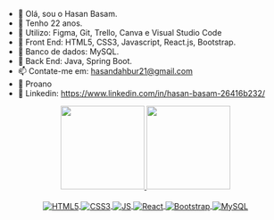 - 👋 Olá, sou o Hasan Basam.
- 👀 Tenho 22 anos.
- 🌱 Utilizo: Figma, Git, Trello, Canva e Visual Studio Code
- 💞️ Front End: HTML5, CSS3, Javascript, React.js, Bootstrap. 
- 💞️ Banco de dados: MySQL.
- 💞️ Back End: Java, Spring Boot.
- 📫 Contate-me em: hasandahbur21@gmail.com
- 📒 Proano
- 💙 Linkedin: https://www.linkedin.com/in/hasan-basam-26416b232/

<div align="center">
<a href="https://github.com/HasanBasamm">
<img height="150em" src="https://github-readme-stats.vercel.app/api?username=hasanbasamm&show_icons=true&theme=dark&logoColor=61DAFe"/>
<img height="150em" src="https://github-readme-stats.vercel.app/api/top-langs/?username=hasanbasamm&layout=compact&langs_count=7&theme=dark"/>
</div>

<div align="center" style="display:inline_block"><br>
 <img align="center" src="https://img.shields.io/badge/HTML5-E34F26?style=for-the-badge&logo=html5&logoColor=white" alt="HTML5"/>
 <img align="center" src="https://img.shields.io/badge/CSS3-1572B6?style=for-the-badge&logo=css3&logoColor=white" alt="CSS3"/>
 <img align="center" src="https://img.shields.io/badge/JavaScript-F7DF1E?style=for-the-badge&logo=javascript&logoColor=black" alt="JS"/>
 <img align="center" src="https://img.shields.io/badge/React-20232A?style=for-the-badge&logo=react&logoColor=61DAF" alt="React"/>
 <img align="center" src="https://img.shields.io/badge/Bootstrap-563D7C?style=for-the-badge&logo=bootstrap&logoColor=white" alt="Bootstrap"/>
 <img align="center" src="https://img.shields.io/badge/MySQL-005C84?style=for-the-badge&logo=mysql&logoColor=white" alt="MySQL"/>
 </div>
